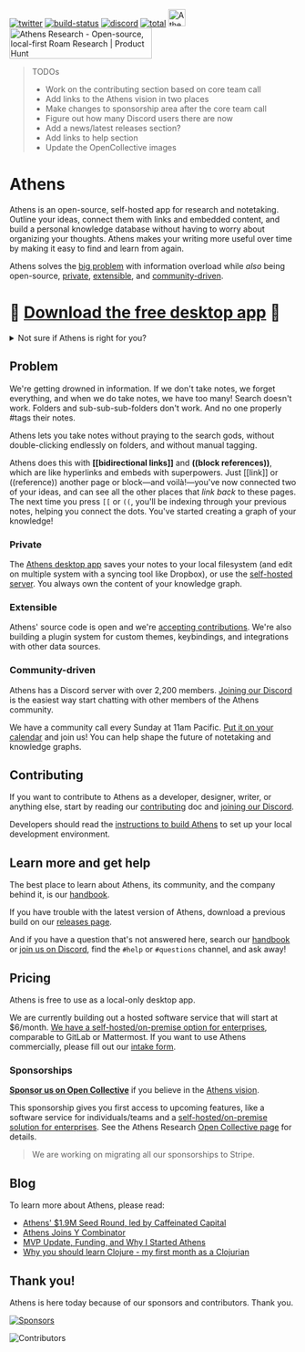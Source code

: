 [![twitter](https://img.shields.io/twitter/follow/athensresearch?label=Follow&style=social)](https://twitter.com/athensresearch)
[![build-status](https://img.shields.io/github/workflow/status/athensresearch/athens/build)](https://github.com/athensresearch/athens/actions)
[![discord](https://img.shields.io/discord/708122962422792194?label=discord&logo=Discord)](https://discord.gg/GCJaV3V)
[![total](https://opencollective.com/athens/tiers/badge.svg)](https://opencollective.com/athens) 
<img alt="Athens is proudly backed by Y Combinator (W21)" src="https://github.com/athensresearch/handbook/blob/main/.gitbook/assets/yc.png" width="30" height="30" />
<a href="https://www.producthunt.com/posts/athens-research?utm_source=badge-featured&utm_medium=badge&utm_souce=badge-athens-research" target="_blank"><img src="https://api.producthunt.com/widgets/embed-image/v1/featured.svg?post_id=286558&theme=light" alt="Athens Research - Open-source, local-first Roam Research | Product Hunt" style="width: 250px; height: 54px;" width="140" height="30" /></a>

> TODOs
> - Work on the contributing section based on core team call
> - Add links to the Athens vision in two places
> - Make changes to sponsorship area after the core team call
> - Figure out how many Discord users there are now
> - Add a news/latest releases section?
> - Add links to help section
> - Update the OpenCollective images

# Athens

Athens is an open-source, self-hosted app for research and notetaking. Outline your ideas, connect them with links and embedded content, and build a personal knowledge database without having to worry about organizing your thoughts. Athens makes your writing more useful over time by making it easy to find and learn from again.

Athens solves the [big problem](#problem) with information overload while _also_ being open-source, [private](#private), [extensible](#extensible), and [community-driven](#community-driven).

# 🚀 [Download the free desktop app](https://github.com/athensresearch/athens/releases) 🚀

<details>
  <summary>Not sure if Athens is right for you?</summary>

  **[Demo Athens in your browser](https://athensresearch.github.io/athens)** to see how it works.

  Or click below to **watch a video** from author @tangjeff0 demoing the value of Athens.

  [![7f9876cb28bd455a9de52673efefa2c8-00001](https://user-images.githubusercontent.com/8952138/115828768-00a9a480-a3c3-11eb-9b44-ae5488434ce2.gif)](https://www.loom.com/share/7f9876cb28bd455a9de52673efefa2c8)

</details> 

## Problem

We're getting drowned in information. If we don't take notes, we forget everything, and when we do take notes, we have too many! Search doesn't work. Folders and sub-sub-sub-folders don't work. And no one properly #tags their notes.

Athens lets you take notes without praying to the search gods, without double-clicking endlessly on folders, and without manual tagging.

Athens does this with **[[bidirectional links]]** and **((block references))**, which are like hyperlinks and embeds with superpowers. Just [[link]] or ((reference)) another page or block—and voilà!—you've now connected two of your ideas, and can see all the other places that _link back_ to these pages. The next time you press `[[` or `((`, you'll be indexing through your previous notes, helping you connect the dots. You've started creating a graph of your knowledge!

### Private

The [Athens desktop app](https://github.com/athensresearch/athens/releases) saves your notes to your local filesystem (and edit on multiple system with a syncing tool like Dropbox), or use the [self-hosted server](https://github.com/athensresearch/athens-backend). You always own the content of your knowledge graph.

### Extensible

Athens' source code is open and we're [accepting contributions](#contributing). We're also building a plugin system for custom themes, keybindings, and integrations with other data sources.

### Community-driven

Athens has a Discord server with over 2,200 members. [Joining our Discord](https://discord.gg/GCJaV3V) is the easiest way start chatting with other members of the Athens community.

We have a community call every Sunday at 11am Pacific. [Put it on your calendar](https://calendar.google.com/calendar/u/2?cid=cmVzZWFyY2hhdGhlbnNAZ21haWwuY29t) and join us! You can help shape the future of notetaking and knowledge graphs.

## Contributing

If you want to contribute to Athens as a developer, designer, writer, or anything else, start by reading our 
[contributing](https://athensresearch.gitbook.io/handbook/contributing) doc and [joining our Discord](https://discord.gg/GCJaV3V).

Developers should read the [instructions to build Athens](https://athensresearch.gitbook.io/handbook/main-stuff/athens-research-governance-and-operations/develop-athens/development#running-athens-locally) to set up your local development environment.

## Learn more and get help

The best place to learn about Athens, its community, and the company behind it, is our [handbook](https://athensresearch.gitbook.io/handbook/).

If you have trouble with the latest version of Athens, download a previous build on our [releases page](https://github.com/athensresearch/athens/releases).

And if you have a question that's not answered here, search our [handbook](https://athensresearch.gitbook.io/handbook/) or [join us on Discord](https://discord.gg/GCJaV3V), find the `#help` or `#questions` channel, and ask away!

## Pricing

Athens is free to use as a local-only desktop app. 

We are currently building out a hosted software service that will start at $6/month. [We have a self-hosted/on-premise option for enterprises](https://github.com/athensresearch/athens-backend), comparable to GitLab or Mattermost. If you want to use Athens commercially, please fill out our [intake form](https://docs.google.com/forms/d/e/1FAIpQLSfuWgzGZ2ocB-SweDizMAINYyRZ-3KYwkaf3xIdb4pOs1I-4A/viewform).

### Sponsorships

**[Sponsor us on Open Collective](https://opencollective.com/athens)** if you believe in the [Athens vision]().

This sponsorship gives you first access to upcoming features, like a software service for individuals/teams and a [self-hosted/on-premise solution for enterprises](https://github.com/athensresearch/athens-backend). See the Athens Research [Open Collective page](https://opencollective.com/athens) for details.

> We are working on migrating all our sponsorships to Stripe.

## Blog

To learn more about Athens, please read:

- [Athens' $1.9M Seed Round, led by Caffeinated Capital](https://athens-research.ghost.io/athens-1-9m-seed-round-led-by-caffeinated-capital/)
- [Athens Joins Y Combinator](https://athens-research.ghost.io/athens-joins-y-combinator/)
- [MVP Update, Funding, and Why I Started Athens](https://athens-research.ghost.io/mvp-update-funding-and-why-i-started-athens/)
- [Why you should learn Clojure - my first month as a Clojurian](https://athens-research.ghost.io/why-you-should-learn-clojure-my-first-month-as-a-clojurian/)

## Thank you!

Athens is here today because of our sponsors and contributors. Thank you.

[![Sponsors](https://athens-research.ghost.io/content/images/size/w1140/2021/04/spnosors.png)](https://opencollective.com/athens)

![Contributors](https://user-images.githubusercontent.com/8952138/111184984-c1d83180-856e-11eb-9b7f-136de40d8252.png)
